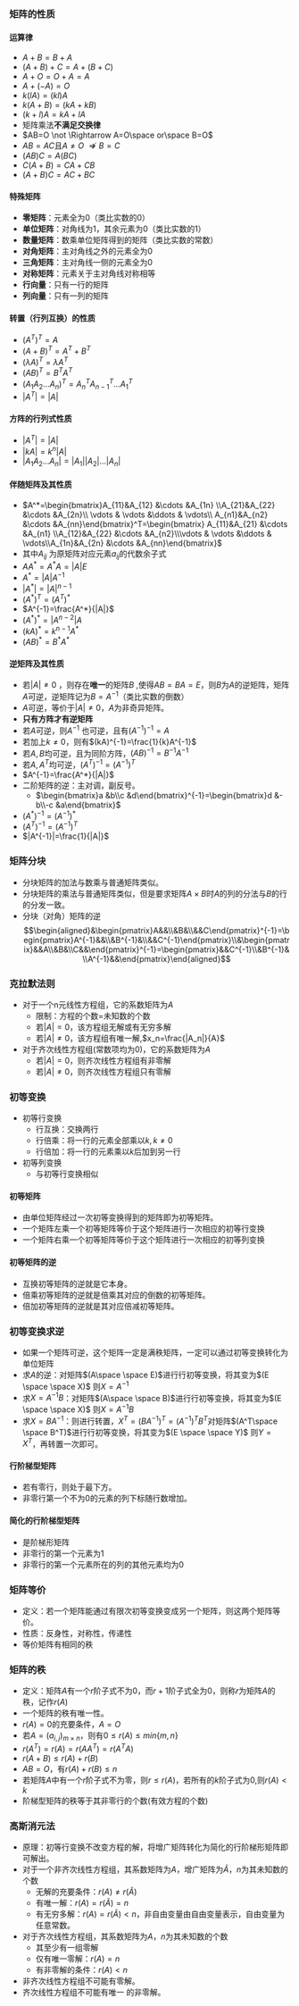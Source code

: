 
### 矩阵的性质

#### **运算律**
- $A+B=B+A$
- $(A+B)+C=A+(B+C)$
- $A+O = O+A=A$
- $A+(-A)=O$
- $k(lA) = (kl)A$
- $k(A+B)=(kA+kB)$
- $(k+l)A=kA+lA$
- 矩阵乘法**不满足交换律**
- $AB=O \not \Rightarrow A=O\space or\space B=O$
- $AB=AC$且$A\not = O$ $\not \Rightarrow B=C$
- $(AB)C=A(BC)$
- $C(A+B)=CA+CB$
- $(A+B)C=AC+BC$
#### **特殊矩阵**

- **零矩阵**：元素全为0（类比实数的0）
- **单位矩阵**：对角线为1，其余元素为0（类比实数的1）
- **数量矩阵**：数乘单位矩阵得到的矩阵（类比实数的常数）
- **对角矩阵**：主对角线之外的元素全为0
- **三角矩阵**：主对角线一侧的元素全为0
- **对称矩阵**：元素关于主对角线对称相等
- **行向量**：只有一行的矩阵
- **列向量**：只有一列的矩阵
#### **转置**（行列互换）的性质
- $(A^T)^T=A$
- $(A+B)^T=A^T+B^T$
- $(\lambda A)^T = \lambda A^T$
- $(AB)^T=B^TA^T$
- $(A_1A_2\dots A_n)^T=A_n^TA_{n-1}^T\dots A_1^T$
- $|A^T|=|A|$
#### 方阵的**行列式**性质
- $\left| A^T \right|=\left| A \right|$
- $\left| kA \right|=k^n\left| A \right|$
- $\left| A_1A_2\dots A_n \right|=\left| A_1 \right|\left| A_2 \right|\dots \left| A_n \right|$
####  **伴随矩阵**及其性质
- $A^*=\begin{bmatrix}A_{11}&A_{12}  &\cdots  &A_{1n} \\A_{21}&A_{22}  &\cdots  &A_{2n}\\ \vdots & \vdots &\ddots   & \vdots\\ A_{n1}&A_{n2}  &\cdots  &A_{nn}\end{bmatrix}^T=\begin{bmatrix} A_{11}&A_{21}  &\cdots  &A_{n1} \\A_{12}&A_{22}  &\cdots &A_{n2}\\\vdots & \vdots &\ddots   & \vdots\\A_{1n}&A_{2n}  &\cdots  &A_{nn}\end{bmatrix}$
- 其中$A_{ij}$ 为原矩阵对应元素$a_{ij}$的代数余子式
- $AA^*=A^*A=\left| A \right| E$
- $A^*=|A|A^{-1}$
- $|A^*|=|A|^{n-1}$
- $(A^*)^T=(A^T)^*$
- $A^{-1}=\frac{A^*}{|A|}$
- $(A^*)^*=|A^{n-2}|A$
- $(kA)^*=k^{n-1}A^*$
- $(AB)^*=B^*A^*$
#### **逆矩阵**及其性质 

- 若$|A|\not = 0$ ，则存在**唯一**的矩阵$B$ ,使得$AB=BA=E$，则$B$为$A$的逆矩阵，矩阵$A$可逆，逆矩阵记为$B=A^{-1}$（类比实数的倒数）
- $A$可逆，等价于$|A|\not = 0$，$A$为非奇异矩阵。
- **只有方阵才有逆矩阵**
- 若$A$可逆，则$A^{-1}$ 也可逆，且有$(A^{-1})^{-1}=A$
- 若加上$k\not = 0$，则有$(kA)^{-1}=\frac{1}{k}A^{-1}$
- 若$A,B$均可逆，且为同阶方阵，$(AB)^{-1}=B^{-1}A^{-1}$
- 若$A,A^T$均可逆，$(A^T)^{-1}=(A^{-1})^T$
- $A^{-1}=\frac{A^*}{|A|}$
- 二阶矩阵的逆：主对调，副反号。
	- $\begin{bmatrix}a &b\\c &d\end{bmatrix}^{-1}=\begin{bmatrix}d &-b\\-c &a\end{bmatrix}$
- $(A^*)^{-1} = (A^{-1})^*$
- $(A^T)^{-1} = (A^{-1})^T$
- $|A^{-1}|=\frac{1}{|A|}$

### 矩阵分块

- 分块矩阵的加法与数乘与普通矩阵类似。
- 分块矩阵的乘法与普通矩阵类似，但是要求矩阵$A\times B$时$A$的列的分法与$B$的行的分发一致。
- 分块（对角）矩阵的逆
$$\begin{aligned}&\begin{pmatrix}A&&\\&B&\\&&C\end{pmatrix}^{-1}=\begin{pmatrix}A^{-1}&&\\&B^{-1}&\\&&C^{-1}\end{pmatrix}\\&\begin{pmatrix}&&A\\&B&\\C&&\end{pmatrix}^{-1}=\begin{pmatrix}&&C^{-1}\\&B^{-1}&\\A^{-1}&&\end{pmatrix}\end{aligned}$$

### 克拉默法则

- 对于一个n元线性方程组，它的系数矩阵为$A$
	- 限制：方程的个数=未知数的个数
	- 若$|A|=0$，该方程组无解或有无穷多解
	- 若$|A|\not =0$，该方程组有唯一解,$x_n=\frac{|A_n|}{A}$
- 对于齐次线性方程组(常数项均为0)，它的系数矩阵为$A$
	- 若$|A|=0$，则齐次线性方程组有非零解
	- 若$|A|\not =0$，则齐次线性方程组只有零解

### 初等变换

- 初等行变换
	- 行互换：交换两行
	- 行倍乘：将一行的元素全部乘以$k,k\not = 0$
	- 行倍加：将一行的元素乘以$k$后加到另一行
- 初等列变换
	- 与初等行变换相似
#### 初等矩阵

- 由单位矩阵经过一次初等变换得到的矩阵即为初等矩阵。
- 一个矩阵左乘一个初等矩阵等价于这个矩阵进行一次相应的初等行变换
- 一个矩阵右乘一个初等矩阵等价于这个矩阵进行一次相应的初等列变换

#### 初等矩阵的逆

- 互换初等矩阵的逆就是它本身。
- 倍乘初等矩阵的逆就是倍乘其对应的倒数的初等矩阵。
- 倍加初等矩阵的逆就是其对应倍减初等矩阵。

### 初等变换求逆

- 如果一个矩阵可逆，这个矩阵一定是满秩矩阵，一定可以通过初等变换转化为单位矩阵
- 求$A$的逆：对矩阵$(A\space \space E)$进行行初等变换，将其变为$(E \space \space X)$ 则$X=A^{-1}$
- 求$X=A^{-1}B$：对矩阵$(A\space \space B)$进行行初等变换，将其变为$(E \space \space X)$ 则$X=A^{-1}B$
- 求$X=BA^{-1}$：则进行转置，$X^T=(BA^{-1})^T=(A^{-1})^TB^T$对矩阵$(A^T\space \space B^T)$进行行初等变换，将其变为$(E \space \space Y)$ 则$Y=X^T$，再转置一次即可。
#### 行阶梯型矩阵

- 若有零行，则处于最下方。
- 非零行第一个不为0的元素的列下标随行数增加。

#### 简化的行阶梯型矩阵

- 是阶梯形矩阵
- 非零行的第一个元素为1
- 非零行的第一个元素所在的列的其他元素均为0
### 矩阵等价

- 定义：若一个矩阵能通过有限次初等变换变成另一个矩阵，则这两个矩阵等价。
- 性质：反身性，对称性，传递性
- 等价矩阵有相同的秩
### 矩阵的秩

- 定义：矩阵$A$有一个$r$阶子式不为0，而$r+1$阶子式全为0，则称$r$为矩阵$A$的秩，记作$r(A)$
- 一个矩阵的秩有唯一性。
- $r(A)=0$的充要条件，$A=O$
- 若$A=(a_{i,j})_{m\times n}$，则有$0\le r(A) \le min\{m,n\}$
- $r(A^T)=r(A)=r(AA^T)=r(A^TA)$
- $r(A+B)\le r(A)+r(B)$
- $AB=O$，有$r(A)+r(B)\le n$
- 若矩阵$A$中有一个$r$阶子式不为零，则$r \le r(A)$，若所有的$k$阶子式为0,则$r(A)<k$
- 阶梯型矩阵的秩等于其非零行的个数(有效方程的个数)

### 高斯消元法

- 原理：初等行变换不改变方程的解，将增广矩阵转化为简化的行阶梯形矩阵即可解出。
- 对于一个非齐次线性方程组，其系数矩阵为$A$，增广矩阵为$\widetilde{A}$，$n$为其未知数的个数
	- 无解的充要条件：$r(A)\not =r(\widetilde{A})$
	- 有唯一解：$r(A)=r(\widetilde{A})=n$
	- 有无穷多解：$r(A)=r(\widetilde{A})<n$，非自由变量由自由变量表示，自由变量为任意常数。
- 对于齐次线性方程组，其系数矩阵为$A$，$n$为其未知数的个数
	- 其至少有一组零解
	- 仅有唯一零解：$r(A)=n$
	- 有非零解的条件：$r(A)<n$
- 非齐次线性方程组不可能有零解。
- 齐次线性方程组不可能有唯一 的非零解。

















